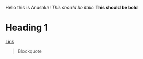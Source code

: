 Hello this is Anushka!
*This should be italic*
**This should be bold**
# Heading 1
[Link](https://github.com/ajakhanwal/cse15l-lab-reports/edit/main/index.md)
>Blockquote
